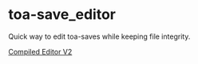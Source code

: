 # toa-save_editor
Quick way to edit toa-saves while keeping file integrity.

<a href="https://www.mediafire.com/file/riaq7l1yjgxlz92/save_editor_v2.exe/file">Compiled Editor V2</a>
